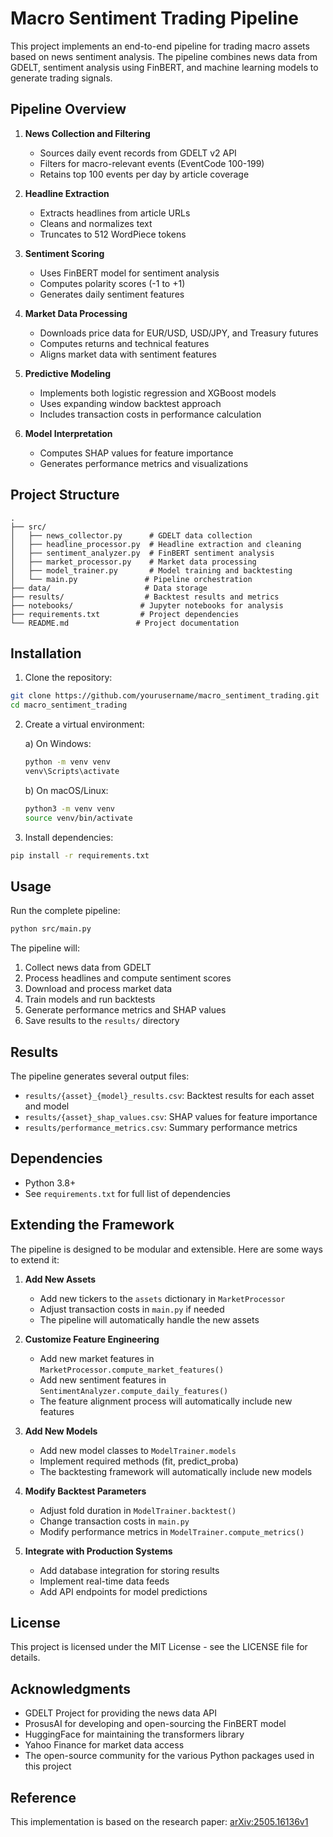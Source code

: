 # Macro Sentiment Trading Pipeline

This project implements an end-to-end pipeline for trading macro assets based on news sentiment analysis. The pipeline combines news data from GDELT, sentiment analysis using FinBERT, and machine learning models to generate trading signals.

## Pipeline Overview

1. **News Collection and Filtering**
   - Sources daily event records from GDELT v2 API
   - Filters for macro-relevant events (EventCode 100-199)
   - Retains top 100 events per day by article coverage

2. **Headline Extraction**
   - Extracts headlines from article URLs
   - Cleans and normalizes text
   - Truncates to 512 WordPiece tokens

3. **Sentiment Scoring**
   - Uses FinBERT model for sentiment analysis
   - Computes polarity scores (-1 to +1)
   - Generates daily sentiment features

4. **Market Data Processing**
   - Downloads price data for EUR/USD, USD/JPY, and Treasury futures
   - Computes returns and technical features
   - Aligns market data with sentiment features

5. **Predictive Modeling**
   - Implements both logistic regression and XGBoost models
   - Uses expanding window backtest approach
   - Includes transaction costs in performance calculation

6. **Model Interpretation**
   - Computes SHAP values for feature importance
   - Generates performance metrics and visualizations

## Project Structure

```
.
├── src/
│   ├── news_collector.py      # GDELT data collection
│   ├── headline_processor.py  # Headline extraction and cleaning
│   ├── sentiment_analyzer.py  # FinBERT sentiment analysis
│   ├── market_processor.py    # Market data processing
│   ├── model_trainer.py       # Model training and backtesting
│   └── main.py               # Pipeline orchestration
├── data/                     # Data storage
├── results/                  # Backtest results and metrics
├── notebooks/               # Jupyter notebooks for analysis
├── requirements.txt         # Project dependencies
└── README.md               # Project documentation
```

## Installation

1. Clone the repository:
```bash
git clone https://github.com/yourusername/macro_sentiment_trading.git
cd macro_sentiment_trading
```

2. Create a virtual environment:
   
   a) On Windows:
   ```sh
   python -m venv venv
   venv\Scripts\activate
   ```
   
   b) On macOS/Linux:
   ```sh
   python3 -m venv venv
   source venv/bin/activate
   ```

3. Install dependencies:
```bash
pip install -r requirements.txt
```

## Usage

Run the complete pipeline:
```bash
python src/main.py
```

The pipeline will:
1. Collect news data from GDELT
2. Process headlines and compute sentiment scores
3. Download and process market data
4. Train models and run backtests
5. Generate performance metrics and SHAP values
6. Save results to the `results/` directory

## Results

The pipeline generates several output files:
- `results/{asset}_{model}_results.csv`: Backtest results for each asset and model
- `results/{asset}_shap_values.csv`: SHAP values for feature importance
- `results/performance_metrics.csv`: Summary performance metrics

## Dependencies

- Python 3.8+
- See `requirements.txt` for full list of dependencies

## Extending the Framework

The pipeline is designed to be modular and extensible. Here are some ways to extend it:

1. **Add New Assets**
   - Add new tickers to the `assets` dictionary in `MarketProcessor`
   - Adjust transaction costs in `main.py` if needed
   - The pipeline will automatically handle the new assets

2. **Customize Feature Engineering**
   - Add new market features in `MarketProcessor.compute_market_features()`
   - Add new sentiment features in `SentimentAnalyzer.compute_daily_features()`
   - The feature alignment process will automatically include new features

3. **Add New Models**
   - Add new model classes to `ModelTrainer.models`
   - Implement required methods (fit, predict_proba)
   - The backtesting framework will automatically include new models

4. **Modify Backtest Parameters**
   - Adjust fold duration in `ModelTrainer.backtest()`
   - Change transaction costs in `main.py`
   - Modify performance metrics in `ModelTrainer.compute_metrics()`

5. **Integrate with Production Systems**
   - Add database integration for storing results
   - Implement real-time data feeds
   - Add API endpoints for model predictions

## License

This project is licensed under the MIT License - see the LICENSE file for details.

## Acknowledgments

- GDELT Project for providing the news data API
- ProsusAI for developing and open-sourcing the FinBERT model
- HuggingFace for maintaining the transformers library
- Yahoo Finance for market data access
- The open-source community for the various Python packages used in this project

## Reference

This implementation is based on the research paper: [arXiv:2505.16136v1](https://arxiv.org/abs/2505.16136v1)


